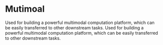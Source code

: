 # Mutimoal
Used for building a powerful multimodal computation platform, which can be easily transferred to other downstream tasks.
Used for building a powerful multimodal computation platform, which can be easily transferred to other downstream tasks.
